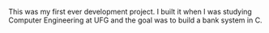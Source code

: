 This was my first ever development project.
I built it when I was studying Computer Engineering at UFG and the goal was to build a bank system in C.
